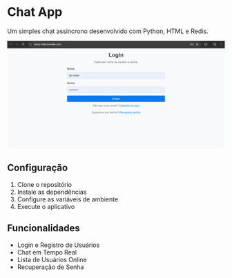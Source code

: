# Chat App
Um simples chat assincrono desenvolvido com Python, HTML e Redis.

![Screenshot](img\screenshot_login.png)

## Configuração

1. Clone o repositório
2. Instale as dependências
3. Configure as variáveis de ambiente
4. Execute o aplicativo

## Funcionalidades

- Login e Registro de Usuários
- Chat em Tempo Real
- Lista de Usuários Online
- Recuperação de Senha